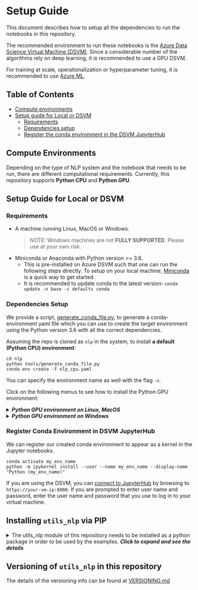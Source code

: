 # Setup Guide

This document describes how to setup all the dependencies to run the notebooks in this repository.

The recommended environment to run these notebooks is the [Azure Data Science Virtual Machine (DSVM)](https://azure.microsoft.com/en-us/services/virtual-machines/data-science-virtual-machines/). Since a considerable number of the algorithms rely on deep learning, it is recommended to use a GPU DSVM.

For training at scale, operationalization or hyperparameter tuning, it is recommended to use [Azure ML](https://docs.microsoft.com/en-us/azure/machine-learning/service/).


## Table of Contents

* [Compute environments](#compute-environments)
* [Setup guide for Local or DSVM](#setup-guide-for-local-or-dsvm)
  * [Requirements](#requirements)
  * [Dependencies setup](#dependencies-setup)
  * [Register the conda environment in the DSVM JupyterHub](#register-the-conda-environment-in--the-dsvm-jupyterhub)


## Compute Environments

Depending on the type of NLP system and the notebook that needs to be run, there are different computational requirements. Currently, this repository supports **Python CPU** and **Python GPU**.


## Setup Guide for Local or DSVM

### Requirements

* A machine running Linux, MacOS or Windows.  
    > NOTE: Windows machines are not **FULLY SUPPORTED**. Please use at your own risk.  
* Miniconda or Anaconda with Python version >= 3.6.
    * This is pre-installed on Azure DSVM such that one can run the following steps directly. To setup on your local machine, [Miniconda](https://docs.conda.io/en/latest/miniconda.html) is a quick way to get started.
    * It is recommended to update conda to the latest version: `conda update -n base -c defaults conda`


### Dependencies Setup


We provide a script, [generate_conda_file.py](tools/generate_conda_file.py), to generate a conda-environment yaml file
which you can use to create the target environment using the Python version 3.6 with all the correct dependencies.

Assuming the repo is cloned as `nlp` in the system, to install **a default (Python CPU) environment**:

    cd nlp
    python tools/generate_conda_file.py
    conda env create -f nlp_cpu.yaml

You can specify the environment name as well with the flag `-n`.

Click on the following menus to see how to install the Python GPU environment:

<details>
<summary><strong><em>Python GPU environment on Linux, MacOS</em></strong></summary>

Assuming that you have a GPU machine, to install the Python GPU environment, which by default installs the CPU environment:

    cd nlp
    python tools/generate_conda_file.py --gpu
    conda env create -n nlp_gpu -f nlp_gpu.yaml

</details>

<details>
<summary><strong><em>Python GPU environment on Windows</em></strong></summary>

Assuming that you have an Azure GPU DSVM machine, here are the steps to setup the Python GPU environment:
1. Make sure you have CUDA Toolkit version 9.0 above installed on your Windows machine. You can run the command below in your terminal to check.

         nvcc --version
    If you don't have CUDA Toolkit or don't have the right version, please download it from here: [CUDA Toolkit](https://developer.nvidia.com/cuda-toolkit)

2. Install the GPU environment.

        cd nlp
        python tools/generate_conda_file.py --gpu
        conda env create -n nlp_gpu -f nlp_gpu.yaml

</details>

### Register Conda Environment in DSVM JupyterHub

We can register our created conda environment to appear as a kernel in the Jupyter notebooks.

    conda activate my_env_name
    python -m ipykernel install --user --name my_env_name --display-name "Python (my_env_name)"

If you are using the DSVM, you can [connect to JupyterHub](https://docs.microsoft.com/en-us/azure/machine-learning/data-science-virtual-machine/dsvm-ubuntu-intro#jupyterhub-and-jupyterlab) by browsing to `https://your-vm-ip:8000`.  If you are prompted to enter user name and password, enter the user name and password that you use to log in to your virtual machine. 

## Installing `utils_nlp` via PIP

<details>
    <summary>The utils_nlp module of this repositiory needs to be installed as a python package in order to be used by the examples. <strong><em>Click to expand and see the details</em></strong> 
    </summary> 
    <p>  
A setup.py file is provied in order to simplify the installation of this utilities in this repo from the main directory.  
    
To install, please run the command below

    python setup.py install 

It is also possible to install directly from Github, which is the best way to utilize the `utils_nlp` package in external projects. 

    pip install -e  git+git@github.com:microsoft/nlp.git@master#egg=utils_nlp  

Either command, from above, makes `utils_nlp` available in your conda virtual environment. You can verify it was properly installed by running:  

    pip list  
    

**NOTE** - The pip installation does not install any of the necessary package dependencies, it is expected that conda will be used as shown above to setup the environment for the utilities being used.
    </p>
</details>

## Versioning of `utils_nlp` in this repository

The details of the versioning info can be found at [VERSIONING.md](VERSIONING.md)

